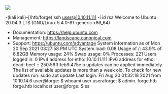 ![](Maszyny/Linux/Medium/Forge/Pasted%20image%2020210920172817.png)

-(kali kali)-[/htb/forge)
ssh user@10.10.11.111 -i id rsa
Welcome to Ubuntu 20.04.3 LTS (GNU/Linux 5.4.0-81-generic x86_64)
* Documentation: https://help.ubuntu.com
* Management: https://landscape.canonical.com
* Support:
https://ubuntu.com/advantage
System information as of Mon 20 Sep 2021 03:27:58 PM UTC
System load:
0.08
Usage of /:
43.9% of 6.82GB
Memory usage:
24%
Swap usage:
0%
Processes:
221
Users logged in:
0
IPv4 address for etho: 10.10.11.111
IPv6 address for etho: dead: beef :: 250:56ff:feb9:475e
o updates can be applied immediately.
The list of available updates is more than a week old.
To check for new updates run: sudo apt update
Last login: Fri Aug 20 01:32:18 2021 from 10.10.14.6
user@forge: $ whoami
user
useraforge: $
admin. forge.htb forge.htb
localhost
user@forge: $ ss
